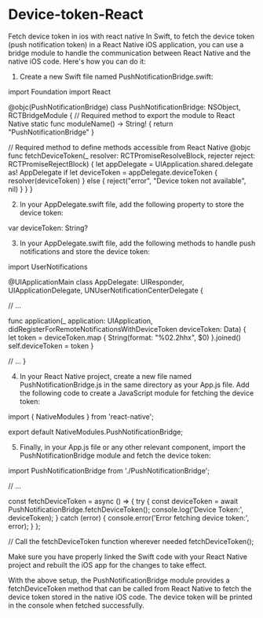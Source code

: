 # Device-token-React
Fetch device token in ios with react native
In Swift, to fetch the device token (push notification token) in a React Native iOS application, you can use a bridge module to handle the communication between React Native and the native iOS code. Here's how you can do it:

1. Create a new Swift file named PushNotificationBridge.swift:

import Foundation
import React

@objc(PushNotificationBridge)
class PushNotificationBridge: NSObject, RCTBridgeModule {
  // Required method to export the module to React Native
  static func moduleName() -> String! {
    return "PushNotificationBridge"
  }
  
  // Required method to define methods accessible from React Native
  @objc
  func fetchDeviceToken(_ resolver: RCTPromiseResolveBlock, rejecter reject: RCTPromiseRejectBlock) {
    let appDelegate = UIApplication.shared.delegate as! AppDelegate
    if let deviceToken = appDelegate.deviceToken {
      resolver(deviceToken)
    } else {
      reject("error", "Device token not available", nil)
    }
  }
}


2. In your AppDelegate.swift file, add the following property to store the device token:

var deviceToken: String?

3. In your AppDelegate.swift file, add the following methods to handle push notifications and store the device token:

import UserNotifications

@UIApplicationMain
class AppDelegate: UIResponder, UIApplicationDelegate, UNUserNotificationCenterDelegate {

  // ...
  
  func application(_ application: UIApplication, didRegisterForRemoteNotificationsWithDeviceToken deviceToken: Data) {
    let token = deviceToken.map { String(format: "%02.2hhx", $0) }.joined()
    self.deviceToken = token
  }

  // ...
}


4. In your React Native project, create a new file named PushNotificationBridge.js in the same directory as your App.js file. Add the following code to create a JavaScript module for fetching the device token:

import { NativeModules } from 'react-native';

export default NativeModules.PushNotificationBridge;

5. Finally, in your App.js file or any other relevant component, import the PushNotificationBridge module and fetch the device token:

import PushNotificationBridge from './PushNotificationBridge';

// ...

const fetchDeviceToken = async () => {
  try {
    const deviceToken = await PushNotificationBridge.fetchDeviceToken();
    console.log('Device Token:', deviceToken);
  } catch (error) {
    console.error('Error fetching device token:', error);
  }
};

// Call the fetchDeviceToken function wherever needed
fetchDeviceToken();


Make sure you have properly linked the Swift code with your React Native project and rebuilt the iOS app for the changes to take effect.

With the above setup, the PushNotificationBridge module provides a fetchDeviceToken method that can be called from React Native to fetch the device token stored in the native iOS code. The device token will be printed in the console when fetched successfully.
